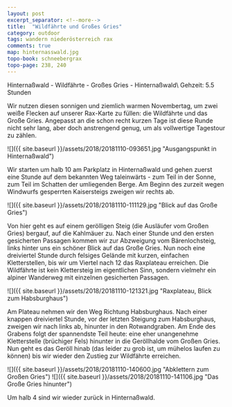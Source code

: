 ```yaml
---
layout: post
excerpt_separator: <!--more-->
title:  "Wildfährte und Großes Gries"
category: outdoor
tags: wandern niederösterreich rax
comments: true
map: hinternasswald.jpg
topo-book: schneebergrax
topo-page: 238, 240
---
```

Hinternaßwald - Wildfährte - Großes Gries - Hinternaßwald\\
Gehzeit: 5.5 Stunden

<!--more-->

Wir nutzen diesen sonnigen und ziemlich warmen Novembertag, um zwei weiße Flecken auf unserer Rax-Karte zu füllen: die Wildfährte und das Große Gries. Angepasst an die schon recht kurzen Tage ist diese Runde nicht sehr lang, aber doch anstrengend genug, um als vollwertige Tagestour zu zählen.

![]({{ site.baseurl }}/assets/2018/20181110-093651.jpg "Ausgangspunkt in Hinternaßwald")

Wir starten um halb 10 am Parkplatz in Hinternaßwald und gehen zuerst eine Stunde auf dem bekannten Weg taleinwärts - zum Teil in der Sonne, zum Teil im Schatten der umliegenden Berge. Am Beginn des zurzeit wegen Windwurfs gesperrten Kaisersteigs zweigen wir rechts ab.

![]({{ site.baseurl }}/assets/2018/20181110-111129.jpg "Blick auf das Große Gries")

Von hier geht es auf einem gerölligen Steig (die Ausläufer vom Großen Gries) bergauf, auf die Kahlmäuer zu. Nach einer Stunde und den ersten gesicherten Passagen kommen wir zur Abzweigung vom Bärenlochsteig, links hinter uns ein schöner Blick auf das Große Gries. Nun noch eine dreiviertel Stunde durch felsiges Gelände mit kurzen, einfachen Kletterstellen, bis wir um Viertel nach 12 das Raxplateau erreichen. Die Wildfährte ist kein Klettersteig im eigentlichen Sinn, sondern vielmehr ein alpiner Wanderweg mit einzelnen gesicherten Passagen.

![]({{ site.baseurl }}/assets/2018/20181110-121321.jpg "Raxplateau, Blick zum Habsburghaus")

Am Plateau nehmen wir den Weg Richtung Habsburghaus. Nach einer knappen dreiviertel Stunde, vor der letzten Steigung zum Habsburghaus, zweigen wir nach links ab, hinunter in den Rotwandgraben. Am Ende des Grabens folgt der spannendste Teil heute: eine eher unangenehme Kletterstelle (brüchiger Fels) hinunter in die Geröllhalde vom Großen Gries. Nun geht es das Geröll hinab (das leider zu grob ist, um mühelos laufen zu können) bis wir wieder den Zustieg zur Wildfährte erreichen. 

![]({{ site.baseurl }}/assets/2018/20181110-140600.jpg "Abklettern zum Großen Gries")
![]({{ site.baseurl }}/assets/2018/20181110-141106.jpg "Das Große Gries hinunter")

Um halb 4 sind wir wieder zurück in Hinternaßwald.
